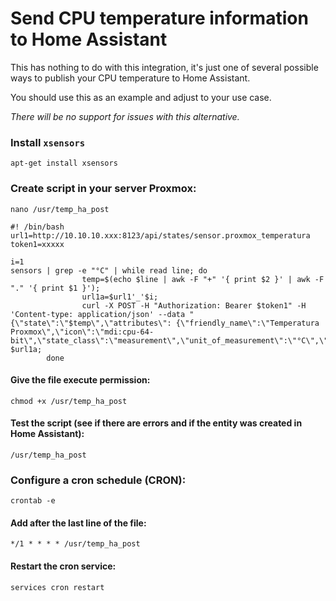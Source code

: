 # Send CPU temperature information to Home Assistant

This has nothing to do with this integration, it's just one of several possible ways to publish your CPU temperature to Home Assistant.

You should use this as an example and adjust to your use case.

*There will be no support for issues with this alternative.*

### Install `xsensors`
 `apt-get install xsensors`
 
### Create script in your server Proxmox:
 `nano /usr/temp_ha_post`
 
```
#! /bin/bash
url1=http://10.10.10.xxx:8123/api/states/sensor.proxmox_temperatura
token1=xxxxx

i=1
sensors | grep -e "°C" | while read line; do
                temp=$(echo $line | awk -F "+" '{ print $2 }' | awk -F "." '{ print $1 }');
                url1a=$url1'_'$i;
                curl -X POST -H "Authorization: Bearer $token1" -H 'Content-type: application/json' --data "{\"state\":\"$temp\",\"attributes\": {\"friendly_name\":\"Temperatura Proxmox\",\"icon\":\"mdi:cpu-64-bit\",\"state_class\":\"measurement\",\"unit_of_measurement\":\"°C\",\"device_class\":\"temperature\"}}" $url1a;
        done
```

#### Give the file execute permission:
`chmod +x /usr/temp_ha_post`

#### Test the script (see if there are errors and if the entity was created in Home Assistant):
`/usr/temp_ha_post`

### Configure a cron schedule (CRON):
`crontab -e`

#### Add after the last line of the file:
`*/1 * * * * /usr/temp_ha_post`

#### Restart the cron service:
`services cron restart`
